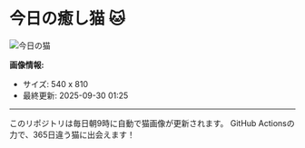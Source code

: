 # 今日の癒し猫 🐱

![今日の猫](https://cdn2.thecatapi.com/images/c2i.jpg)

**画像情報:**
- サイズ: 540 x 810
- 最終更新: 2025-09-30 01:25

---

このリポジトリは毎日朝9時に自動で猫画像が更新されます。
GitHub Actionsの力で、365日違う猫に出会えます！
